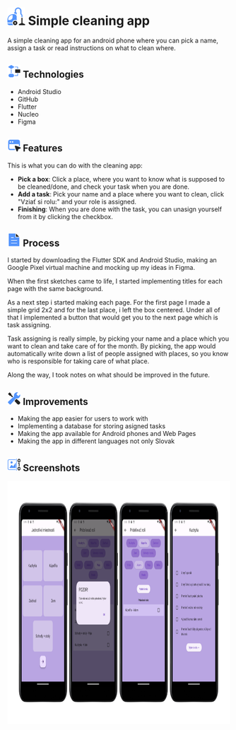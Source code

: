 # <img src="img/vacuum-cleaner@2x.png" width="40" height="40"> Simple cleaning app

A simple cleaning app for an android phone where you can pick a name, assign a task or read instructions on what to clean where.

## <img src="img/decision-process@2x.png" width="30" height="30"> Technologies

- Android Studio
- GitHub
- Flutter
- Nucleo
- Figma

## <img src="img/window-pointer@2x.png" width="30" height="30"> Features

This is what you can do with the cleaning app:

- **Pick a box**: Click a place, where you want to know what is supposed to be cleaned/done, and check your task when you are done.
- **Add a task**: Pick your name and a place where you want to clean, click "Vziať si rolu:" and your role is assigned.
- **Finishing**: When you are done with the task, you can unasign yourself from it by clicking the checkbox.

## <img src="img/file-text@2x.png" width="30" height="30"> Process

I started by downloading the Flutter SDK and Android Studio, making an Google Pixel virtual machine and mocking up my ideas in Figma.

When the first sketches came to life, I started implementing titles for each page with the same background.

As a next step i started making each page. For the first page I made a simple grid 2x2 and for the last place, i left the box centered. Under all of that I implemented a button that would get you to the next page which is task assigning.

Task assigning is really simple, by picking your name and a place which you want to clean and take care of for the month. By picking, the app would automatically write down a list of people assigned with places, so you know who is responsible for taking care of what place.

Along the way, I took notes on what should be improved in the future.

## <img src="img/settings@2x.png" width="30" height="30"> Improvements

- Making the app easier for users to work with
- Implementing a database for storing asigned tasks
- Making the app available for Android phones and Web Pages
- Making the app in different languages not only Slovak

## <img src="img/digital-image@2x.png" width="30" height="30"> Screenshots

<img src="img/phone_screenshot.png" width="960" height="550" >
